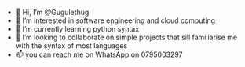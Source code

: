- 👋 Hi, I’m @Gugulethug
- 👀 I’m interested in software engineering and cloud computing 
- 🌱 I’m currently learning python syntax 
- 💞️ I’m looking to collaborate on simple projects that sill familiarise me with the syntax of most languages 
- 📫 you can reach me on WhatsApp on 0795003297

<!---
Gugulethug/Gugulethug is a ✨ special ✨ repository because its `README.md` (this file) appears on your GitHub profile.
You can click the Preview link to take a look at your changes.
--->

